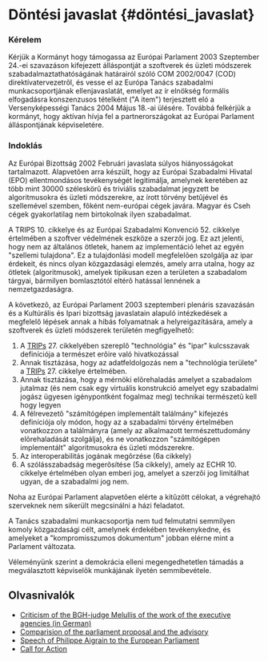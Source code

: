 # Döntési javaslat {#döntési_javaslat}

### Kérelem

Kérjük a Kormányt hogy támogassa az Európai Parlament 2003 Szeptember
24.-ei szavazáson kifejezett álláspontját a szoftverek és üzleti
módszerek szabadalmaztathatóságának határairól szóló COM 2002/0047 (COD)
direktívatervezetrõl, és vesse el az Európa Tanács szabadalmi
munkacsoportjának ellenjavaslatát, emelyet az ír elnökség formális
elfogadásra konszenzusos tételként (\"A item\") terjesztett eló a
Versenyképességi Tanács 2004 Május 18.-ai ülésére. Továbbá felkérjük a
kormányt, hogy aktívan hívja fel a partnerországokat az Európai
Parlament álláspontjának képviseletére.

### Indoklás

Az Európai Bizottság 2002 Februári javaslata súlyos hiányosságokat
tartalmazott. Alapvetõen arra készült, hogy az Európai Szabadalmi
Hivatal (EPO) ellentmondásos tevékenységét legitimálja, amelynek
keretében az több mint 30000 széleskörû és triviális szabadalmat
jegyzett be algoritmusokra és üzleti módszerekre, az írott törvény
betûjével és szellemével szemben, fõként nem-európai cégek javára.
Magyar és Cseh cégek gyakorlatilag nem birtokolnak ilyen szabadalmat.

A TRIPS 10. cikkelye és az Európai Szabadalmi Konvenció 52. cikkelye
értelmében a szoftver védelmének eszköze a szerzõi jog. Ez azt jelenti,
hogy nem az általános ötletek, hanem az implementáció lehet az egyén
\"szellemi tulajdona\". Ez a tulajdonlási modell megfelelõen szolgálja
az ipar érdekeit, és nincs olyan közgazdasági elemzés, amely arra
utalna, hogy az ötletek (algoritmusok), amelyek tipikusan ezen a
területen a szabadalom tárgyai, bármilyen bomlasztótól eltérõ hatással
lennének a nemzetgazdaságra.

A következõ, az Európai Parlament 2003 szeptemberi plenáris szavazásán
és a Kultúrális és Ipari bizottság javaslatain alapuló intézkedések a
megfelelõ lépések annak a hibás folyamatnak a helyreigazítására, amely a
szoftverek és üzleti módszerek területén megfigyelhetõ:

1.  A [TRIPs](TRIPs "wikilink") 27. cikkelyében szereplõ \"technológia\"
    és \"ipar\" kulcsszavak definíciója a természet erõire való
    hivatkozással
2.  Annak tisztázása, hogy az adatfeldolgozás nem a \"technológia
    területe\" a [TRIPs](TRIPs "wikilink") 27. cikkelye értelmében.
3.  Annak tisztázása, hogy a mérnöki elõrehaladás amelyet a szabadalom
    jutalmaz (és nem csak egy virtuális konstrukció amelyet egy
    szabadalmi jogász ügyesen igénypontként fogalmaz meg) technikai
    természetû kell hogy legyen
4.  A félrevezetõ \"számítógépen implementált találmány\" kifejezés
    definíciója oly módon, hogy az a szabadalmi törvény értelmében
    vonatkozzon a találmányra (amely az alkalmazott természettudomány
    elõrehaladását szolgálja), és ne vonatkozzon \"számítógépen
    implementált\" algoritmusokra és üzleti módszerekre.
5.  Az interoperabilitás jogának megõrzése (6a cikkely)
6.  A szólásszabadság megerõsítése (5a cikkely), amely az ECHR 10.
    cikkelye értelmében olyan emberi jog, amelyet a szerzõi jog
    limitálhat ugyan, de a szabadalmi jog nem.

Noha az Európai Parlament alapvetõen elérte a kitûzött célokat, a
végrehajtó szerveknek nem sikerült megcsinálni a házi feladatot.

A Tanács szabadalmi munkacsoportja nem tud felmutatni semmilyen komoly
közgazdasági célt, amelynek érdekében tevékenykedne, és amelyeket a
\"kompromisszumos dokumentum\" jobban elérne mint a Parlament változata.

Véleményünk szerint a demokrácia elleni megengedhetetlen támadás a
megválasztott képviselõk munkájának ilyetén semmibevétele.

## Olvasnivalók

-   [Criticism of the BGH-judge Melullis of the work of the executive
    agencies (in
    German)](http://swpat.ffii.org/papiere/melullis02/ "wikilink")
-   [Comparision of the parliament proposal and the
    advisory](http://swpat.ffii.org/papiere/europarl0309/cons0401/index.en.html "wikilink")
-   [Speech of Philippe Aigrain to the European
    Parliament](http://swpat.ffii.org/log/03/epet0929/aigrain/index.en.html "wikilink")
-   [Call for
    Action](http://swpat.ffii.org/papiere/europarl0309/appell/index.en.html "wikilink")
